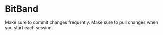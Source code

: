 # BitBand
 
Make sure to commit changes frequently.
Make sure to pull changes when you start each session.
